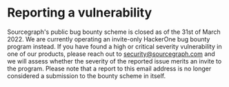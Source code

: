# Reporting a vulnerability

Sourcegraph's public bug bounty scheme is closed as of the 31st of March 2022.
We are currently operating an invite-only HackerOne bug bounty program instead.
If you have found a high or critical severity vulnerability in one of our
products, please reach out to security@sourcegraph.com and we will assess whether
the severity of the reported issue merits an invite to the program. Please note
that a report to this email address is no longer considered a submission to the
bounty scheme in itself.
